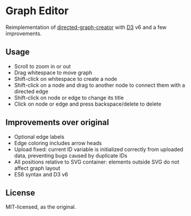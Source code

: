 # Graph Editor

Reimplementation of [directed-graph-creator](https://github.com/cjrd/directed-graph-creator) with [D3](https://d3js.org/) v6 and a few improvements.

## Usage

* Scroll to zoom in or out
* Drag whitespace to move graph  
* Shift-click on whitespace to create a node
* Shift-click on a node and drag to another node to connect them with a directed edge
* Shift-click on node or edge to change its title
* Click on node or edge and press backspace/delete to delete

## Improvements over original

* Optional edge labels
* Edge coloring includes arrow heads
* Upload fixed: current ID variable is initialized correctly from uploaded data, preventing bugs caused by duplicate IDs
* All positions relative to SVG container: elements outside SVG do not affect graph layout
* ES6 syntax and D3 v6


## License 

MIT-licensed, as the original.
